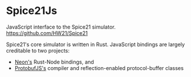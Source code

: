 
# Spice21Js

JavaScript interface to the Spice21 simulator. 
https://github.com/HW21/Spice21

Spice21's core simulator is written in Rust. 
JavaScript bindings are largely creditable to two projects: 

* [Neon's](https://neon-bindings.com/) Rust-Node bindings, and 
* [ProtobufJS's](https://www.npmjs.com/package/protobufjs) compiler and reflection-enabled protocol-buffer classes

